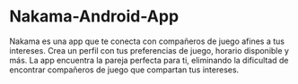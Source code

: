 # Nakama-Android-App
Nakama es una app que te conecta con compañeros de juego afines a tus intereses. Crea un perfil con tus preferencias de juego, horario disponible y más. La app encuentra la pareja perfecta para ti, eliminando la dificultad de encontrar compañeros de juego que compartan tus intereses.
